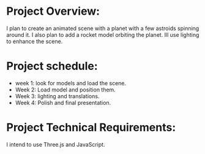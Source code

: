 # Project Overview:
I plan to create an animated scene with a planet with a few astroids spinning around it. I also plan to add a rocket model orbiting the planet. Ill use lighting to enhance the scene.
# Project schedule:
- week 1: look for models and load the scene.
- Week 2: Load model and position them.
- Week 3: lighting and translations.
- Week 4: Polish and final presentation.
# Project Technical Requirements: 
I intend to use Three.js and JavaScript.
